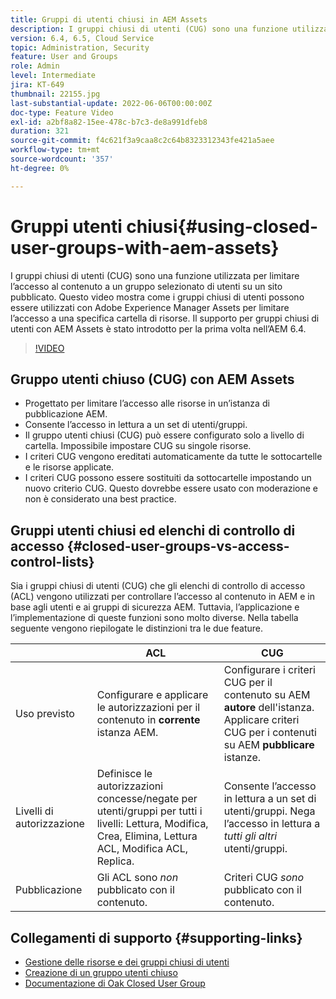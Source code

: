 ```yaml
---
title: Gruppi di utenti chiusi in AEM Assets
description: I gruppi chiusi di utenti (CUG) sono una funzione utilizzata per limitare l’accesso al contenuto a un gruppo selezionato di utenti su un sito pubblicato. Questo video mostra come i gruppi chiusi di utenti possono essere utilizzati con Adobe Experience Manager Assets per limitare l’accesso a una specifica cartella di risorse.
version: 6.4, 6.5, Cloud Service
topic: Administration, Security
feature: User and Groups
role: Admin
level: Intermediate
jira: KT-649
thumbnail: 22155.jpg
last-substantial-update: 2022-06-06T00:00:00Z
doc-type: Feature Video
exl-id: a2bf8a82-15ee-478c-b7c3-de8a991dfeb8
duration: 321
source-git-commit: f4c621f3a9caa8c2c64b8323312343fe421a5aee
workflow-type: tm+mt
source-wordcount: '357'
ht-degree: 0%

---
```


# Gruppi utenti chiusi{#using-closed-user-groups-with-aem-assets}

I gruppi chiusi di utenti (CUG) sono una funzione utilizzata per limitare l’accesso al contenuto a un gruppo selezionato di utenti su un sito pubblicato. Questo video mostra come i gruppi chiusi di utenti possono essere utilizzati con Adobe Experience Manager Assets per limitare l’accesso a una specifica cartella di risorse. Il supporto per gruppi chiusi di utenti con AEM Assets è stato introdotto per la prima volta nell’AEM 6.4.

>[!VIDEO](https://video.tv.adobe.com/v/22155?quality=12&learn=on)

## Gruppo utenti chiuso (CUG) con AEM Assets

* Progettato per limitare l’accesso alle risorse in un’istanza di pubblicazione AEM.
* Consente l’accesso in lettura a un set di utenti/gruppi.
* Il gruppo utenti chiusi (CUG) può essere configurato solo a livello di cartella. Impossibile impostare CUG su singole risorse.
* I criteri CUG vengono ereditati automaticamente da tutte le sottocartelle e le risorse applicate.
* I criteri CUG possono essere sostituiti da sottocartelle impostando un nuovo criterio CUG. Questo dovrebbe essere usato con moderazione e non è considerato una best practice.

## Gruppi utenti chiusi ed elenchi di controllo di accesso {#closed-user-groups-vs-access-control-lists}

Sia i gruppi chiusi di utenti (CUG) che gli elenchi di controllo di accesso (ACL) vengono utilizzati per controllare l’accesso al contenuto in AEM e in base agli utenti e ai gruppi di sicurezza AEM. Tuttavia, l’applicazione e l’implementazione di queste funzioni sono molto diverse. Nella tabella seguente vengono riepilogate le distinzioni tra le due feature.

|                   | ACL | CUG |
| ----------------- | -------------------------------------------------------------------------------------------------------------------------------- | ----------------------------------------------------------------------------------------------------------------------------- |
| Uso previsto | Configurare e applicare le autorizzazioni per il contenuto in **corrente** istanza AEM. | Configurare i criteri CUG per il contenuto su AEM **autore** dell&#39;istanza. Applicare criteri CUG per i contenuti su AEM **pubblicare** istanze. |
| Livelli di autorizzazione | Definisce le autorizzazioni concesse/negate per utenti/gruppi per tutti i livelli: Lettura, Modifica, Crea, Elimina, Lettura ACL, Modifica ACL, Replica. | Consente l’accesso in lettura a un set di utenti/gruppi. Nega l’accesso in lettura a *tutti gli altri* utenti/gruppi. |
| Pubblicazione | Gli ACL sono *non* pubblicato con il contenuto. | Criteri CUG *sono* pubblicato con il contenuto. |

## Collegamenti di supporto {#supporting-links}

* [Gestione delle risorse e dei gruppi chiusi di utenti](https://experienceleague.adobe.com/docs/experience-manager-65/assets/managing/manage-assets.html?lang=en#closed-user-group)
* [Creazione di un gruppo utenti chiuso](https://experienceleague.adobe.com/docs/experience-manager-65/administering/security/cug.html)
* [Documentazione di Oak Closed User Group](https://jackrabbit.apache.org/oak/docs/security/authorization/cug.html)
